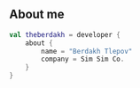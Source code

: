 
## About me

```kotlin
val theberdakh = developer {
    about {
        name = "Berdakh Tlepov"
        company = Sim Sim Co.
    }
}
```


